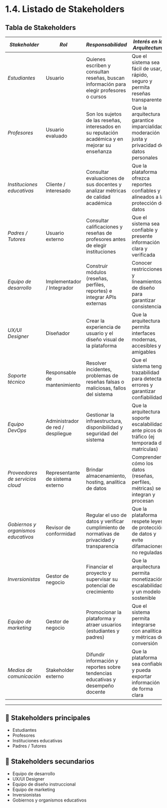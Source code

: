 # 1.4. Listado de Stakeholders


## Tabla de Stakeholders  

| *Stakeholder* | *Rol* | *Responsabilidad* | *Interés en la Arquitectura* |
|-----------------|---------|----------------------|--------------------------------|
| *Estudiantes* | Usuario | Quienes escriben y consultan reseñas, buscan información para elegir profesores o cursos | Que el sistema sea fácil de usar, rápido, seguro y permita reseñas transparentes |
| *Profesores* | Usuario evaluado | Son los sujetos de las reseñas, interesados en su reputación académica y en mejorar su enseñanza| Que la arquitectura garantice imparcialidad, moderación justa y privacidad de datos personales |
| *Instituciones educativas* | Cliente / interesado | Consultar evaluaciones de sus docentes y analizar métricas de calidad académica | Que la plataforma ofrezca reportes confiables y alineados a la protección de datos |
| *Padres / Tutores* | Usuario externo | Consultar calificaciones y reseñas de profesores antes de elegir instituciones | Que el sistema sea confiable y presente información clara y verificada |
| *Equipo de desarrollo* | Implementador / Integrador | Construir módulos (reseñas, perfiles, reportes) e integrar APIs externas | Conocer restricciones y lineamientos de diseño para garantizar consistencia |
| *UX/UI Designer* | Diseñador | Crear la experiencia de usuario y el diseño visual de la plataforma | Que la arquitectura permita interfaces modernas, accesibles y amigables |
| *Soporte técnico* | Responsable de mantenimiento | Resolver incidentes, problemas de reseñas falsas o maliciosas, fallos del sistema | Que el sistema tenga trazabilidad para detectar errores y garantizar confiabilidad |
| *Equipo DevOps* | Administrador de red / despliegue | Gestionar la infraestructura, disponibilidad y seguridad del sistema | Que la arquitectura soporte escalabilidad ante picos de tráfico (ej temporada de matrículas) |
| *Proveedores de servicios cloud* | Representante de sistema externo | Brindar almacenamiento, hosting, analítica de datos | Comprender cómo los datos (reseñas, perfiles, métricas) se integran y procesan |
| *Gobiernos y organismos educativos* | Revisor de conformidad | Regular el uso de datos y verificar cumplimiento de normativas de privacidad y transparencia | Que la plataforma respete leyes de protección de datos y evite difamaciones no reguladas |
| *Inversionistas* | Gestor de negocio | Financiar el proyecto y supervisar su potencial de crecimiento | Que la arquitectura permita monetización, escalabilidad y un modelo sostenible |
| *Equipo de marketing* | Gestor de negocio | Promocionar la plataforma y atraer usuarios (estudiantes y padres) | Que el sistema permita integrarse con analíticas y métricas de conversión |
| *Medios de comunicación* | Stakeholder externo | Difundir información y reportes sobre tendencias educativas y desempeño docente | Que la plataforma sea confiable y pueda exportar información de forma clara |

---

## 🔹 Stakeholders principales
- Estudiantes  
- Profesores  
- Instituciones educativas  
- Padres / Tutores  

## 🔹 Stakeholders secundarios
- Equipo de desarrollo  
- UX/UI Designer  
- Equipo de diseño instruccional  
- Equipo de marketing  
- Inversionistas  
- Gobiernos y organismos educativos